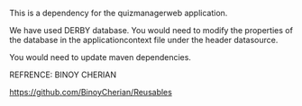 This is a dependency for the quizmanagerweb application.

We have used DERBY database. You would need to modify the properties of the database in the applicationcontext file under the header datasource.

You would need to update maven dependencies.

REFRENCE: BINOY CHERIAN

https://github.com/BinoyCherian/Reusables

